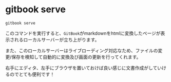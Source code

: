 # gitbook serve

```
gitbook serve
```

このコマンドを実行すると、`GitBook`がmarkdownをhtmlに変換したページが表示されるローカルサーバーが立ち上がります。

また、このローカルサーバーはライブローディング対応なため、ファイルの変更/保存を検知して自動的に変換及び画面の更新を行ってくれます。

右手にエディタ、左手にブラウザを置いておけば良い感じに文書作成がしていけるのでとても便利です！
